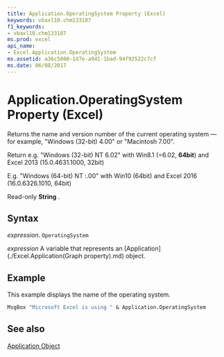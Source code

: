 ```yaml
---
title: Application.OperatingSystem Property (Excel)
keywords: vbaxl10.chm133187
f1_keywords:
- vbaxl10.chm133187
ms.prod: excel
api_name:
- Excel.Application.OperatingSystem
ms.assetid: a36c5080-1d7e-a941-1bad-94f92522c7cf
ms.date: 06/08/2017
---
```



# Application.OperatingSystem Property (Excel)

Returns the name and version number of the current operating system — for example, "Windows (32-bit) 4.00" or "Macintosh 7.00".

Return e.g. "Windows (32-bit) NT 6.02" with Win8.1 (=6.02, **64bit**) and Excel 2013 (15.0.4631.1000, 32bit)

E.g. "Windows (64-bit) NT :.00" with Win10 (64bit) and Excel 2016 (16.0.6326.1010, 64bit)

Read-only  **String** .


## Syntax

 _expression_. `OperatingSystem`

 _expression_ A variable that represents an [Application](./Excel.Application(Graph property).md) object.


## Example

This example displays the name of the operating system.


```vb
MsgBox "Microsoft Excel is using " & Application.OperatingSystem
```

## See also


[Application Object](Excel.Application(objec).md)

